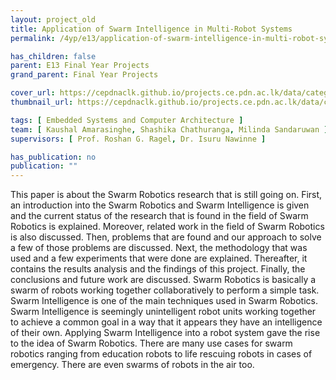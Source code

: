 ```yaml
---
layout: project_old
title: Application of Swarm Intelligence in Multi-Robot Systems
permalink: /4yp/e13/application-of-swarm-intelligence-in-multi-robot-systems

has_children: false
parent: E13 Final Year Projects
grand_parent: Final Year Projects

cover_url: https://cepdnaclk.github.io/projects.ce.pdn.ac.lk/data/categories/4yp/cover_page.jpg
thumbnail_url: https://cepdnaclk.github.io/projects.ce.pdn.ac.lk/data/categories/4yp/thumbnail.jpg

tags: [	Embedded Systems and Computer Architecture ]
team: [ Kaushal Amarasinghe, Shashika Chathuranga, Milinda Sandaruwan ]
supervisors: [ Prof. Roshan G. Ragel, Dr. Isuru Nawinne ]

has_publication: no
publication: ""
---
```


This paper is about the Swarm Robotics research that is still going on. First, an introduction into the Swarm Robotics and Swarm Intelligence is given and the current status of the research that is found in the field of Swarm Robotics is explained. Moreover, related work in the field of Swarm Robotics is also discussed. Then, problems that are found and our approach to solve a few of those problems are discussed. Next, the methodology that was used and a few experiments that were done are explained. Thereafter, it contains the results analysis and the findings of this project. Finally, the conclusions and future work are discussed. Swarm Robotics is basically a swarm of robots working together collaboratively to perform a simple task. Swarm Intelligence is one of the main techniques used in Swarm Robotics. Swarm Intelligence is seemingly unintelligent robot units working together to achieve a common goal in a way that it appears they have an intelligence of their own. Applying Swarm Intelligence into a robot system gave the rise to the idea of Swarm Robotics. There are many use cases for swarm robotics ranging from education robots to life rescuing robots in cases of emergency. There are even swarms of robots in the air too.

